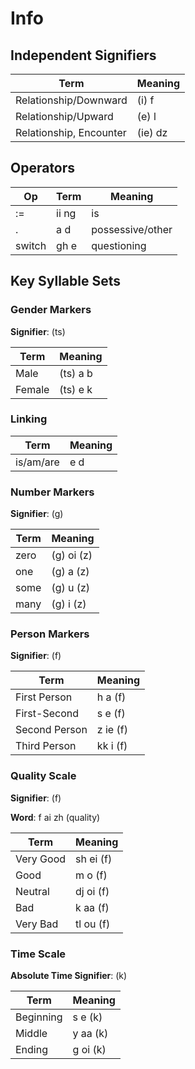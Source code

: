 
# Info

## Independent Signifiers

| Term | Meaning |
| --- | --- |
| Relationship/Downward | (i) f |
| Relationship/Upward | (e) l |
| Relationship, Encounter | (ie) dz |

## Operators

| Op | Term | Meaning |
| --- | --- | --- |
| := | ii ng | is |
| . | a d | possessive/other |
| switch | gh e | questioning |

## Key Syllable Sets

### Gender Markers

**Signifier**: (ts)

| Term | Meaning |
| --- | --- |
| Male | (ts) a b |
| Female | (ts) e k |

### Linking

| Term | Meaning |
| --- | --- |
| is/am/are | e d |

### Number Markers

**Signifier**: (g)

| Term | Meaning |
| --- | --- |
| zero | (g) oi (z) |
| one | (g) a (z) |
| some | (g) u (z) |
| many | (g) i (z) |

### Person Markers

**Signifier**: (f)

| Term | Meaning |
| --- | --- |
| First Person | h a (f) |
| First-Second | s e (f) |
| Second Person | z ie (f) |
| Third Person  | kk i (f) |

### Quality Scale

**Signifier**: (f)

**Word**: f ai zh (quality)

| Term | Meaning |
| --- | --- |
| Very Good | sh ei (f) |
| Good | m o (f) |
| Neutral | dj oi (f) |
| Bad | k aa (f) |
| Very Bad | tl ou (f) |

### Time Scale

**Absolute Time Signifier**: (k)

| Term | Meaning |
| --- | --- |
| Beginning | s e (k) |
| Middle | y aa (k) |
| Ending | g oi (k) |
